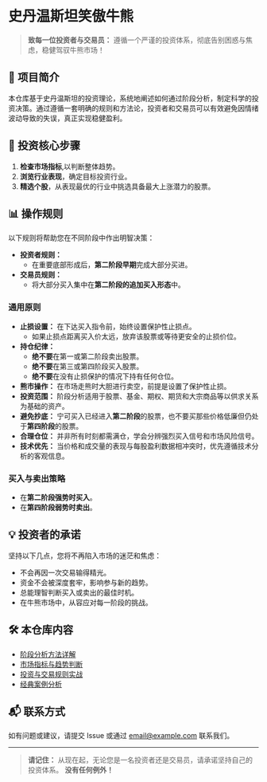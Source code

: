 # 史丹温斯坦笑傲牛熊

> **致每一位投资者与交易员：**
> 遵循一个严谨的投资体系，彻底告别困惑与焦虑，稳健驾驭牛熊市场！

## 📖 项目简介

本仓库基于史丹温斯坦的投资理论，系统地阐述如何通过阶段分析，制定科学的投资决策。通过遵循一套明确的规则和方法论，投资者和交易员可以有效避免因情绪波动导致的失误，真正实现稳健盈利。

## 📝 投资核心步骤

1. **检查市场指标**,以判断整体趋势。
2. **浏览行业表现**，确定目标投资行业。
3. **精选个股**，从表现最优的行业中挑选具备最大上涨潜力的股票。

## 📊 操作规则

以下规则将帮助您在不同阶段中作出明智决策：

- **投资者规则：**
  - 在重要底部形成后，**第二阶段早期**完成大部分买进。
- **交易员规则：**
  - 将大部分买入集中在**第二阶段的追加买入形态**中。
  
### 通用原则

- **止损设置：** 在下达买入指令前，始终设置保护性止损点。
  - 如果止损点距离买入价太远，放弃该股票或等待更安全的止损价位。
- **持仓纪律：**
  - **绝不要**在第一或第二阶段卖出股票。
  - **绝不要**在第三或第四阶段买入股票。
  - **绝不要**在没有止损保护的情况下持有任何仓位。
- **熊市操作：** 在市场走熊时大胆进行卖空，前提是设置了保护性止损。
- **投资范围：** 阶段分析适用于股票、基金、期权、期货和大宗商品等以供求关系为基础的资产。
- **避免抄底：** 宁可买入已经进入**第二阶段**的股票，也不要买那些价格低廉但仍处于**第四阶段**的股票。
- **合理仓位：** 并非所有时刻都需满仓，学会分辨强烈买入信号和市场风险信号。
- **技术优先：** 当价格和成交量的表现与每股盈利数据相冲突时，优先遵循技术分析的客观信息。

### 买入与卖出策略

- 在**第二阶段强势时买入**。
- 在**第四阶段弱势时卖出**。

## 💡 投资者的承诺

坚持以下几点，您将不再陷入市场的迷茫和焦虑：

- 不会再因一次交易输得精光。
- 资金不会被深度套牢，影响参与新的趋势。
- 总能理智判断买入或卖出的最佳时机。
- 在牛熊市场中，从容应对每一阶段的挑战。

## 🛠️ 本仓库内容

- [阶段分析方法详解](./docs/stage-analysis.md)
- [市场指标与趋势判断](./docs/market-indicators.md)
- [投资与交易规则实战](./docs/trading-rules.md)
- [经典案例分析](./docs/case-studies.md)

## 📬 联系方式

如有问题或建议，请提交 Issue 或通过 [email@example.com](mailto:email@example.com) 联系我们。

---

> **请记住：**
> 从现在起，无论您是一名投资者还是交易员，请承诺坚持自己的投资体系。
> **没有任何例外！**
